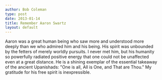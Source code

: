 ```yaml
---
author: Bob Coleman
type: post
date: 2013-01-14
title: Remember Aaron Swartz
layout: default
---
```

Aaron was a great human being who saw more and understood more deeply than we who admired him and his being. His spirit was unbounded by the fetters of merely worldly pursuits. I never met him, but his humanity so powerfully radiated positive energy that one could not be unaffected even at a great distance. He is a shining exemplar of the essential takeaway of the ancient Upanishads: "One is all, All is One, and That are Thou." My gratitude for his free spirit is inexpressible.
